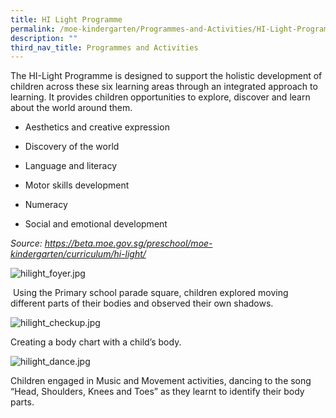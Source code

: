 ```yaml
---
title: HI Light Programme
permalink: /moe-kindergarten/Programmes-and-Activities/HI-Light-Programme/
description: ""
third_nav_title: Programmes and Activities
---
```

The HI-Light Programme is designed to support the holistic development of children across these six learning areas through an integrated approach to learning. It provides children opportunities to explore, discover and learn about the world around them.  
  

*   Aesthetics and creative expression
*   Discovery of the world
*   Language and literacy  
    
*   Motor skills development  
    
*   Numeracy  
    
*   Social and emotional development  
    

_Source: https://beta.moe.gov.sg/preschool/moe-kindergarten/curriculum/hi-light/_

![hilight_foyer.jpg](https://kranjipri-moe-edu-sg-admin.cwp.sg/qql/slot/u536/MK%20Dept%20-%202019/MK%20Programmes/hilight_foyer.jpg)

  

 Using the Primary school parade square, children explored moving different parts of their bodies and observed their own shadows.

  

![hilight_checkup.jpg](https://kranjipri-moe-edu-sg-admin.cwp.sg/qql/slot/u536/MK%20Dept%20-%202019/MK%20Programmes/hilight_checkup.jpg)  

Creating a body chart with a child’s body.  

  

![hilight_dance.jpg](https://kranjipri-moe-edu-sg-admin.cwp.sg/qql/slot/u536/MK%20Dept%20-%202019/MK%20Programmes/hilight_dance.jpg)  

Children engaged in Music and Movement activities, dancing to the song “Head, Shoulders, Knees and Toes” as they learnt to identify their body parts.